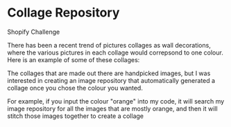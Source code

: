 # Collage Repository
Shopify Challenge 

There has been a recent trend of pictures collages as wall decorations, where the various pictures in each collage would correpsond to one colour. Here is an example of some of these collages:


The collages that are made out there are handpicked images, but I was interested in creating an image repository that automatically generated a collage once you chose the colour you wanted. 


For example, if you input the colour "orange" into my code, it will search my image repository for all the images that are mostly orange, and then it will stitch those images together to create a collage
